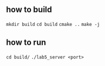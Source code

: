 ## how to build

```mkdir build```
```cd build```
```cmake ..```
```make -j```

## how to run
```cd build/```
```./lab5_server <port>```
